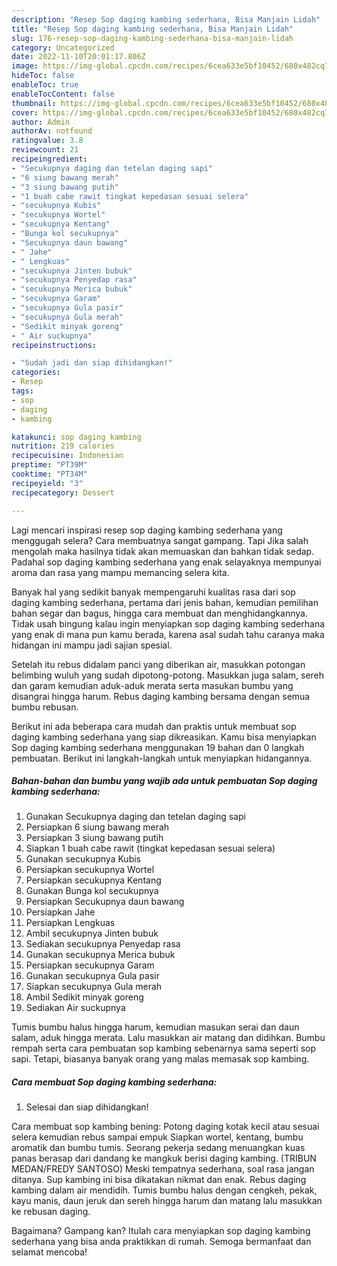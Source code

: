 ```yaml
---
description: "Resep Sop daging kambing sederhana, Bisa Manjain Lidah"
title: "Resep Sop daging kambing sederhana, Bisa Manjain Lidah"
slug: 176-resep-sop-daging-kambing-sederhana-bisa-manjain-lidah
category: Uncategorized
date: 2022-11-10T20:01:17.806Z
image: https://img-global.cpcdn.com/recipes/6cea633e5bf10452/680x482cq70/sop-daging-kambing-sederhana-foto-resep-utama.jpg
hideToc: false
enableToc: true
enableTocContent: false
thumbnail: https://img-global.cpcdn.com/recipes/6cea633e5bf10452/680x482cq70/sop-daging-kambing-sederhana-foto-resep-utama.jpg
cover: https://img-global.cpcdn.com/recipes/6cea633e5bf10452/680x482cq70/sop-daging-kambing-sederhana-foto-resep-utama.jpg
author: Admin
authorAv: notfound
ratingvalue: 3.8
reviewcount: 21
recipeingredient:
- "Secukupnya daging dan tetelan daging sapi"
- "6 siung bawang merah"
- "3 siung bawang putih"
- "1 buah cabe rawit tingkat kepedasan sesuai selera"
- "secukupnya Kubis"
- "secukupnya Wortel"
- "secukupnya Kentang"
- "Bunga kol secukupnya"
- "Secukupnya daun bawang"
- " Jahe"
- " Lengkuas"
- "secukupnya Jinten bubuk"
- "secukupnya Penyedap rasa"
- "secukupnya Merica bubuk"
- "secukupnya Garam"
- "secukupnya Gula pasir"
- "secukupnya Gula merah"
- "Sedikit minyak goreng"
- " Air suckupnya"
recipeinstructions:

- "Sudah jadi dan siap dihidangkan!"
categories:
- Resep
tags:
- sop
- daging
- kambing

katakunci: sop daging kambing 
nutrition: 219 calories
recipecuisine: Indonesian
preptime: "PT39M"
cooktime: "PT34M"
recipeyield: "3"
recipecategory: Dessert

---
```



Lagi mencari inspirasi resep sop daging kambing sederhana yang menggugah selera? Cara membuatnya sangat gampang. Tapi Jika salah mengolah maka hasilnya tidak akan memuaskan dan bahkan tidak sedap. Padahal sop daging kambing sederhana yang enak selayaknya mempunyai aroma dan rasa yang mampu memancing selera kita.


Banyak hal yang sedikit banyak mempengaruhi kualitas rasa dari sop daging kambing sederhana, pertama dari jenis bahan, kemudian pemilihan bahan segar dan bagus, hingga cara membuat dan menghidangkannya. Tidak usah bingung kalau ingin menyiapkan sop daging kambing sederhana yang enak di mana pun kamu berada, karena asal sudah tahu caranya maka hidangan ini mampu jadi sajian spesial.

Setelah itu rebus didalam panci yang diberikan air, masukkan potongan belimbing wuluh yang sudah dipotong-potong. Masukkan juga salam, sereh dan garam kemudian aduk-aduk merata serta masukan bumbu yang disangrai hingga harum. Rebus daging kambing bersama dengan semua bumbu rebusan.


Berikut ini ada beberapa cara mudah dan praktis untuk membuat sop daging kambing sederhana yang siap dikreasikan. Kamu bisa menyiapkan Sop daging kambing sederhana menggunakan 19 bahan dan 0 langkah pembuatan. Berikut ini langkah-langkah untuk menyiapkan hidangannya.

<!--inarticleads1-->

##### Bahan-bahan dan bumbu yang wajib ada untuk pembuatan Sop daging kambing sederhana:

1. Gunakan Secukupnya daging dan tetelan daging sapi
1. Persiapkan 6 siung bawang merah
1. Persiapkan 3 siung bawang putih
1. Siapkan 1 buah cabe rawit (tingkat kepedasan sesuai selera)
1. Gunakan secukupnya Kubis
1. Persiapkan secukupnya Wortel
1. Persiapkan secukupnya Kentang
1. Gunakan Bunga kol secukupnya
1. Persiapkan Secukupnya daun bawang
1. Persiapkan  Jahe
1. Persiapkan  Lengkuas
1. Ambil secukupnya Jinten bubuk
1. Sediakan secukupnya Penyedap rasa
1. Gunakan secukupnya Merica bubuk
1. Persiapkan secukupnya Garam
1. Gunakan secukupnya Gula pasir
1. Siapkan secukupnya Gula merah
1. Ambil Sedikit minyak goreng
1. Sediakan  Air suckupnya


Tumis bumbu halus hingga harum, kemudian masukan serai dan daun salam, aduk hingga merata. Lalu masukkan air matang dan didihkan. Bumbu rempah serta cara pembuatan sop kambing sebenarnya sama seperti sop sapi. Tetapi, biasanya banyak orang yang malas memasak sop kambing. 

<!--inarticleads2-->

##### Cara membuat Sop daging kambing sederhana:


1. Selesai dan siap dihidangkan!

Cara membuat sop kambing bening: Potong daging kotak kecil atau sesuai selera kemudian rebus sampai empuk Siapkan wortel, kentang, bumbu aromatik dan bumbu tumis. Seorang pekerja sedang menuangkan kuas panas berasap dari dandang ke mangkuk berisi daging kambing. (TRIBUN MEDAN/FREDY SANTOSO) Meski tempatnya sederhana, soal rasa jangan ditanya. Sup kambing ini bisa dikatakan nikmat dan enak. Rebus daging kambing dalam air mendidih. Tumis bumbu halus dengan cengkeh, pekak, kayu manis, daun jeruk dan sereh hingga harum dan matang lalu masukkan ke rebusan daging. 

Bagaimana? Gampang kan? Itulah cara menyiapkan sop daging kambing sederhana yang bisa anda praktikkan di rumah. Semoga bermanfaat dan selamat mencoba!
